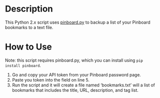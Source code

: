 # Description

This Python 2.x script uses [pinboard.py](https://github.com/lionheart/pinboard.py/) to backup a list of your Pinboard bookmarks to a text file.

# How to Use

Note: this script requires pinboard.py, which you can install using `pip install pinboard`.

1. Go and copy your API token from your Pinboard password page.
2. Paste you token into the field on line 5.
3. Run the script and it will create a file named ‘bookmarks.txt’ will a list of bookmarks that includes the title, URL, description, and tag list.
